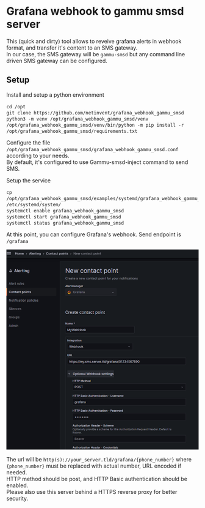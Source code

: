 # Grafana webhook to gammu smsd server

This (quick and dirty) tool allows to reveive grafana alerts in webhook format, and transfer it's content to an SMS gateway.  
In our case, the SMS gateway will be `gammu-smsd` but any command line driven SMS gateway can be configured.

## Setup

Install and setup a python environment
```
cd /opt
git clone https://github.com/netinvent/grafana_webhook_gammu_smsd
python3 -m venv /opt/grafana_webhook_gammu_smsd/venv
/opt/grafana_webhook_gammu_smsd/venv/bin/python -m pip install -r /opt/grafana_webhook_gammu_smsd/requirements.txt
```

Configure the file `/opt/grafana_webhook_gammu_smsd/grafana_webhook_gammu_smsd.conf` according to your needs.  
By default, it's configured to use Gammu-smsd-inject command to send SMS. 

Setup the service
```
cp /opt/grafana_webhook_gammu_smsd/examples/systemd/grafana_webhook_gammu_smsd.service /etc/systemd/system/
systemctl enable grafana_webhook_gammu_smsd
systemctl start grafana_webhook_gammu_smsd
systemctl status grafana_webhook_gammu_smsd
```

At this point, you can configure Grafana's webhook. Send endpoint is `/grafana` 

![image](img/new_webhook_grafana_9.5.png)

The url will be `http(s)://your_server.tld/grafana/{phone_number}` where `{phone_number}` must be replaced with actual number, URL encoded if needed.  
HTTP method should be post, and HTTP Basic authentication should be enabled.  
Please also use this server behind a HTTPS reverse proxy for better security.

